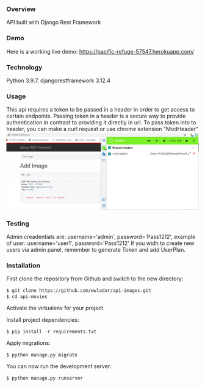 ### Overview
API built with Django Rest Framework

### Demo
Here is a working live demo: https://pacific-refuge-57547.herokuapp.com/

### Technology
Python 3.9.7.
djangorestframework 3.12.4

### Usage
This api requires a token to be passed in a header in order to get access to certain endpoints.
Passing token in a header is a secure way to provide authentication in contrast to providing it directly in url.
To pass token into to header, you can make a curl request or use chrome extension "ModHeader"
![Przechwytywanie.png](Przechwytywanie.png)

### Testing
Admin creadentials are: username='admin', password='Pass1212', example of user: username='user1', password='Pass1212'
If you widh to create new users via admin panel, remember to generate Token and add UserPlan. 


### Installation

First clone the repository from Github and switch to the new directory:
```
$ git clone https://github.com/wwlodar/api-images.git
$ cd api-movies
```
Activate the virtualenv for your project.

Install project dependencies:
```
$ pip install -r requirements.txt
```
Apply migrations:
```
$ python manage.py migrate
```
You can now run the development server:
```
$ python manage.py runserver
```
